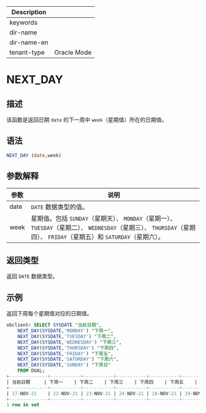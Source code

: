 | Description   |                 |
|---------------|-----------------|
| keywords      |                 |
| dir-name      |                 |
| dir-name-en   |                 |
| tenant-type   | Oracle Mode     |

# NEXT_DAY

## 描述

该函数是返回日期 `date` 的下一周中 `week`（星期值）所在的日期值。

## 语法

```sql
NEXT_DAY (date,week)
```

## 参数解释

|  参数  |                                                           说明                                                            |
|------|-------------------------------------------------------------------------------------------------------------------------|
| date | `DATE` 数据类型的值。                                                                                                          |
| week | 星期值。包括 `SUNDAY`（星期天）、 `MONDAY`（星期一）、 `TUESDAY`（星期二）、 `WEDNESDAY`（星期三）、 `THURSDAY`（星期四）、 `FRIDAY`（星期五）和 `SATURDAY`（星期六）。 |

## 返回类型

返回 `DATE` 数据类型。

## 示例

返回下周每个星期值对应的日期值。

```sql
obclient> SELECT SYSDATE "当前日期",
    NEXT_DAY(SYSDATE,'MONDAY') "下周一",
    NEXT_DAY(SYSDATE,'TUESDAY') "下周二",
    NEXT_DAY(SYSDATE,'WEDNESDAY') "下周三",
    NEXT_DAY(SYSDATE,'THURSDAY') "下周四",
    NEXT_DAY(SYSDATE,'FRIDAY') "下周五",
    NEXT_DAY(SYSDATE,'SATURDAY') "下周六",
    NEXT_DAY(SYSDATE,'SUNDAY') "下周日"
    FROM DUAL;
+--------------+-----------+-----------+-----------+-----------+-----------+-----------+-----------+
| 当前日期     | 下周一    | 下周二    | 下周三    | 下周四    | 下周五    | 下周六    | 下周日    |
+--------------+-----------+-----------+-----------+-----------+-----------+-----------+-----------+
| 17-NOV-21    | 22-NOV-21 | 23-NOV-21 | 24-NOV-21 | 18-NOV-21 | 19-NOV-21 | 20-NOV-21 | 21-NOV-21 |
+--------------+-----------+-----------+-----------+-----------+-----------+-----------+-----------+
1 row in set
```
